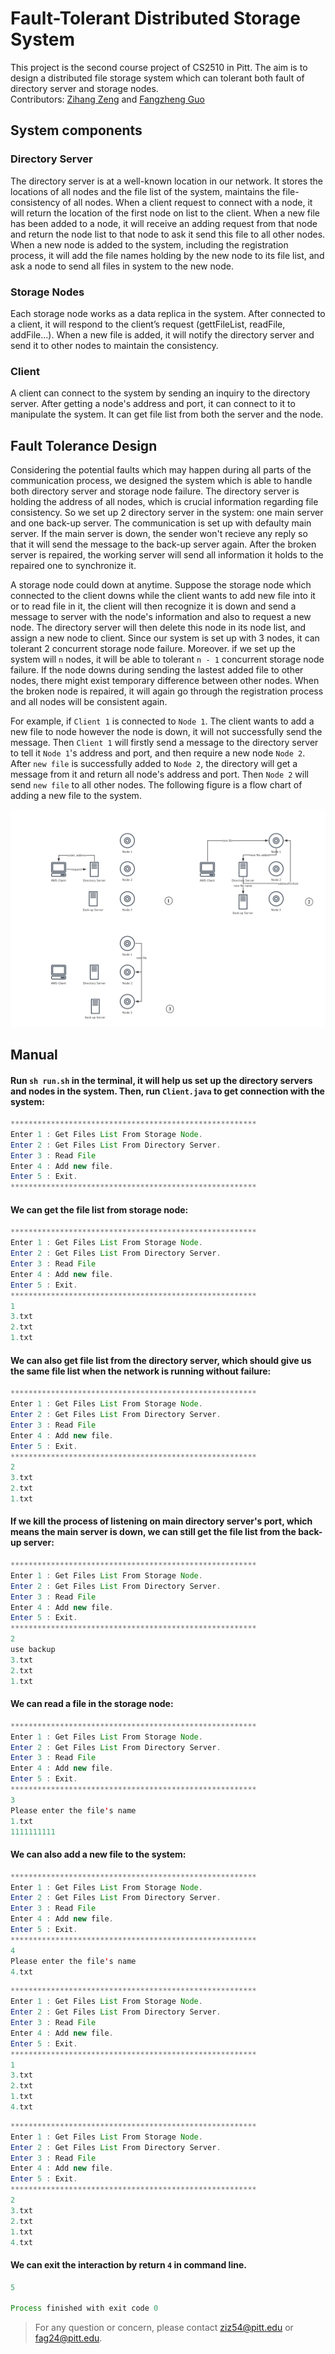 # Fault-Tolerant Distributed Storage System
This project is the second course project of CS2510 in Pitt. The aim is to design a distributed file storage system which can tolerant both fault of directory server and storage nodes.<br>
Contributors: [Zihang Zeng](https://github.com/RaymondTseng) and [Fangzheng Guo](https://github.com/toobbby) <br>
## System components
### Directory Server
The directory server is at a well-known location in our network. It stores the locations of all nodes and the file list of the system, maintains the file-consistency of all nodes. When a client request to connect with a node, it will return the location of the first node on list to the client. When a new file has been added to a node, it will receive an adding request from that node and return the node list to that node to ask it send this file to all other nodes. When a new node is added to the system, including the registration process, it will add the file names holding by the new node to its file list, and ask a node to send all files in system to the new node.

### Storage Nodes
Each storage node works as a data replica in the system. After connected to a client, it will respond to the client’s request (gettFileList, readFile, addFile...). When a new file is added, it will notify the directory server and send it to other nodes to maintain the consistency.

### Client
A client can connect to the system by sending an inquiry to the directory server. After getting a node's address and port, it can connect to it to manipulate the system. It can get file list from both the server and the node.

## Fault Tolerance Design
Considering the potential faults which may happen during all parts of the communication process, we designed the system which is able to handle both directory server and storage node failure. The directory server is holding the address of all nodes, which is crucial information regarding file consistency. So we set up 2 directory server in the system: one main server and one back-up server. The communication is set up with defaulty main server. If the main server is down, the sender won't recieve any reply so that it will send the message to the back-up server again. After the broken server is repaired, the working server will send all information it holds to the repaired one to synchronize it.<br>

A storage node could down at anytime. Suppose the storage node which connected to the client downs while the client wants to add new file into it or to read file in it, the client will then recognize it is down and send a message to server with the node's information and also to request a new node. The directory server will then delete this node in its node list, and assign a new node to client. Since our system is set up with 3 nodes, it can tolerant 2 concurrent storage node failure. Moreover. if we set up the system will `n` nodes, it will be able to tolerant `n - 1` concurrent storage node failure. If the node downs during sending the lastest added file to other nodes, there might exist temporary difference between other nodes. When the broken node is repaired, it will again go through the registration process and all nodes will be consistent again.<br>

For example, if `Client 1` is connected to `Node 1`. The client wants to add a new file to node however the node is down, it will not successfully send the message. Then `Client 1` will firstly send a message to the directory server to tell it `Node 1`'s address and port, and then require a new node `Node 2`. After `new file` is successfully added to `Node 2`, the directory will get a message from it and return all node's address and port. Then `Node 2` will send `new file` to all other nodes. The following figure is a flow chart of adding a new file to the system. <br>

![](https://github.com/RaymondTseng/SimpleStorageSystem/blob/master/fault_tolerant_storage_system.jpg)


## Manual
#### Run `sh run.sh` in the terminal, it will help us set up the directory servers and nodes in the system. Then, run `Client.java` to get connection with the system:
```Java
*******************************************************
Enter 1 : Get Files List From Storage Node.
Enter 2 : Get Files List From Directory Server.
Enter 3 : Read File
Enter 4 : Add new file.
Enter 5 : Exit.
*******************************************************
```
#### We can get the file list from storage node:

```Java
*******************************************************
Enter 1 : Get Files List From Storage Node.
Enter 2 : Get Files List From Directory Server.
Enter 3 : Read File
Enter 4 : Add new file.
Enter 5 : Exit.
*******************************************************
1
3.txt
2.txt
1.txt
```
#### We can also get file list from the directory server, which should give us the same file list when the network is running without failure:
```Java
*******************************************************
Enter 1 : Get Files List From Storage Node.
Enter 2 : Get Files List From Directory Server.
Enter 3 : Read File
Enter 4 : Add new file.
Enter 5 : Exit.
*******************************************************
2
3.txt
2.txt
1.txt
```
#### If we kill the process of listening on main directory server's port, which means the main server is down, we can still get the file list from the back-up server:
```Java
*******************************************************
Enter 1 : Get Files List From Storage Node.
Enter 2 : Get Files List From Directory Server.
Enter 3 : Read File
Enter 4 : Add new file.
Enter 5 : Exit.
*******************************************************
2
use backup
3.txt
2.txt
1.txt
```

#### We can read a file in the storage node:
```Java
*******************************************************
Enter 1 : Get Files List From Storage Node.
Enter 2 : Get Files List From Directory Server.
Enter 3 : Read File
Enter 4 : Add new file.
Enter 5 : Exit.
*******************************************************
3
Please enter the file's name
1.txt
1111111111
```
#### We can also add a new file to the system:
```Java
*******************************************************
Enter 1 : Get Files List From Storage Node.
Enter 2 : Get Files List From Directory Server.
Enter 3 : Read File
Enter 4 : Add new file.
Enter 5 : Exit.
*******************************************************
4
Please enter the file's name
4.txt
```
```Java
*******************************************************
Enter 1 : Get Files List From Storage Node.
Enter 2 : Get Files List From Directory Server.
Enter 3 : Read File
Enter 4 : Add new file.
Enter 5 : Exit.
*******************************************************
1
3.txt
2.txt
1.txt
4.txt
```
```Java
*******************************************************
Enter 1 : Get Files List From Storage Node.
Enter 2 : Get Files List From Directory Server.
Enter 3 : Read File
Enter 4 : Add new file.
Enter 5 : Exit.
*******************************************************
2
3.txt
2.txt
1.txt
4.txt
```
#### We can exit the interaction by return `4` in command line.
```Java
5

Process finished with exit code 0
```




>For any question or concern, please contact <ziz54@pitt.edu> or <fag24@pitt.edu>.


